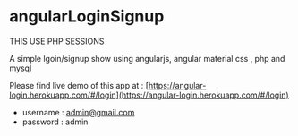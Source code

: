 # angularLoginSignup

THIS USE PHP SESSIONS

A simple lgoin/signup show using angularjs, angular material css , php and mysql

Please find live demo of this app at : [https://angular-login.herokuapp.com/#/login](https://angular-login.herokuapp.com/#/login)
* username : admin@gmail.com
* password : admin

